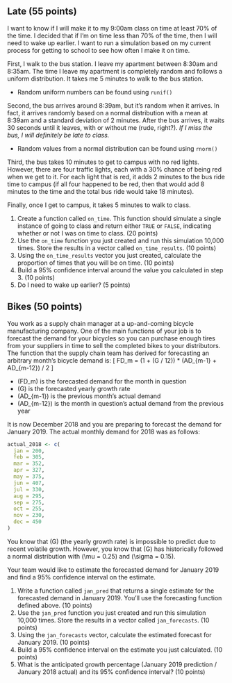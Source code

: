 
## Late (55 points)

I want to know if I will make it to my 9:00am class on time at least 70%
of the time. I decided that if I’m on time less than 70% of the time,
then I will need to wake up earlier. I want to run a simulation based on
my current process for getting to school to see how often I make it on
time.

First, I walk to the bus station. I leave my apartment between 8:30am
and 8:35am. The time I leave my apartment is completely random and
follows a uniform distribution. It takes me 5 minutes to walk to the bus
station.

  - Random uniform numbers can be found using `runif()`

Second, the bus arrives around 8:39am, but it’s random when it arrives.
In fact, it arrives randomly based on a normal distribution with a mean
at 8:39am and a standard deviation of 2 minutes. After the bus arrives,
it waits 30 seconds until it leaves, with or without me (rude, right?).
*If I miss the bus, I will definitely be late to class.*

  - Random values from a normal distribution can be found using
    `rnorm()`

Third, the bus takes 10 minutes to get to campus with no red lights.
However, there are four traffic lights, each with a 30% chance of being
red when we get to it. For each light that is red, it adds 2 minutes to
the bus ride time to campus (if all four happened to be red, then that
would add 8 minutes to the time and the total bus ride would take 18
minutes).

Finally, once I get to campus, it takes 5 minutes to walk to class.

1.  Create a function called `on_time`. This function should simulate a
    single instance of going to class and return either `TRUE` or
    `FALSE`, indicating whether or not I was on time to class. (20
    points)
2.  Use the `on_time` function you just created and run this simulation
    10,000 times. Store the results in a vector called
    `on_time_results`. (10 points)
3.  Using the `on_time_results` vector you just created, calculate the
    proportion of times that you will be on time. (10 points)
4.  Build a 95% confidence interval around the value you calculated in
    step 3. (10 points)
5.  Do I need to wake up earlier? (5 points)

## Bikes (50 points)

You work as a supply chain manager at a up-and-coming bicycle
manufacturing company. One of the main functions of your job is to
forecast the demand for your bicycles so you can purchase enough tires
from your suppliers in time to sell the completed bikes to your
distributors. The function that the supply chain team has derived for
forecasting an arbitrary month’s bicycle demand is: \[
FD_m = (1 + (G / 12)) * (AD_{m-1} + AD_{m-12}) / 2
\]

  - \(FD_m\) is the forecasted demand for the month in question
  - \(G\) is the forecasted yearly growth rate
  - \(AD_{m-1}\) is the previous month’s actual demand
  - \(AD_{m-12}\) is the month in question’s actual demand from the
    previous year

It is now December 2018 and you are preparing to forecast the demand for
January 2019. The actual monthly demand for 2018 was as follows:

``` r
actual_2018 <- c(
  jan = 200,
  feb = 305,
  mar = 352,
  apr = 327,
  may = 375,
  jun = 407,
  jul = 330,
  aug = 295,
  sep = 275,
  oct = 255,
  nov = 230,
  dec = 450
)
```

You know that \(G\) (the yearly growth rate) is impossible to predict
due to recent volatile growth. However, you know that \(G\) has
historically followed a normal distribution with \(\mu = 0.25\) and
\(\sigma = 0.15\).

Your team would like to estimate the forecasted demand for January 2019
and find a 95% confidence interval on the estimate.

1.  Write a function called `jan_pred` that returns a single estimate
    for the forecasted demand in January 2019. You’ll use the
    forecasting function defined above. (10 points)
2.  Use the `jan_pred` function you just created and run this simulation
    10,000 times. Store the results in a vector called `jan_forecasts`.
    (10 points)
3.  Using the `jan_forecasts` vector, calculate the estimated forecast
    for January 2019. (10 points)
4.  Build a 95% confidence interval on the estimate you just calculated.
    (10 points)
5.  What is the anticipated growth percentage (January 2019 prediction /
    January 2018 actual) and its 95% confidence interval? (10 points)
